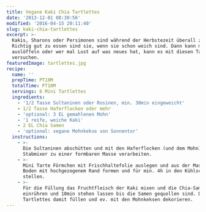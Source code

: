 ```yaml
---
title: Vegane Kaki Chia Tartlettes
date: '2013-12-01 08:30:56'
modified: '2016-04-15 20:11:40'
slug: kaki-chia-tartlettes
excerpt: >-
  Kakis, Sharons oder Persimonen sind während der Herbstezeit überall zu haben.
  Richtig gut zu essen sind sie, wenn sie schon weich sind. Dann kann man sie
  auslöffeln oder wer mal Lust auf was neues hat, kann es mit diesen Tartlettes
  versuchen.
featuredImage: tartlettes.jpg
recipe:
  name: ''
  prepTime: PT10M
  totalTime: PT10M
  servings: 6 Mini Tartlettes
  ingredients:
    - '1/2 Tasse Sultaninen oder Rosinen, min. 30min eingeweicht'
    - 1/2 Tasse Haferflocken oder mehr
    - 'optional: 3 EL gemahlenen Mohn'
    - '1 reife, weiche Kaki'
    - 2 EL Chia Samen
    - 'optional: vegane Mohnkekse von Sonnentor'
  instructions:
    - >-
      Die Sultaninen abschütten und mit den Haferflocken (und dem Mohn) mit dem
      Stabmixer zu einer formbaren Masse verarbeiten.
    - >-
      Mini Tarte Förmchen mit Frischhaltefolie auslegen und aus der Masse einen
      Boden mit hochgezogenem Rand formen und für min. 4h in den Kühlschrank
      stellen.
    - >-
      Für die Füllung das Fruchtfleisch der Kaki mixen und die Chia-Samen
      einrühren und 10min stehen lassen bis die Samen gequollen sind. Die
      Tartlettes damit füllen und ev. mit den Mohnkeksen dekorieren.
---
```


[<!-- Image removed (no copyright): kaki-chia-tartlettes-640x211.jpg -->](https://www.veganblatt.com/i/kaki-chia-tartlettes.jpg)
